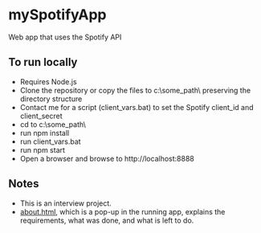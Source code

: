 # mySpotifyApp
Web app that uses the Spotify API

## To run locally
* Requires Node.js
* Clone the repository or copy the files to c:\some_path\ preserving the directory structure
* Contact me for a script (client_vars.bat) to set the Spotify client_id and client_secret
* cd to c:\some_path\
* run npm install
* run client_vars.bat
* run npm start
* Open a browser and browse to http://localhost:8888
      
## Notes
* This is an interview project.
* [about.html](public/html/about.html), which is a pop-up in the running app, explains the requirements, what was done, and what is left to do.

